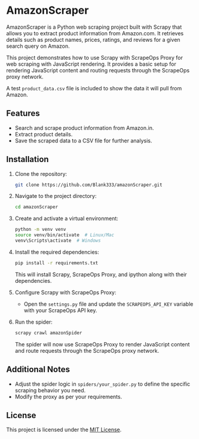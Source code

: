 
# AmazonScraper

AmazonScraper is a Python web scraping project built with Scrapy that allows you to extract product information from Amazon.com. It retrieves details such as product names, prices, ratings, and reviews for a given search query on Amazon.

This project demonstrates how to use Scrapy with ScrapeOps Proxy for web scraping with JavaScript rendering. It provides a basic setup for rendering JavaScript content and routing requests through the ScrapeOps proxy network. 

A test ```product_data.csv``` file is included to show the data it will pull from Amazon.

## Features

- Search and scrape product information from Amazon.in.
- Extract product details.
- Save the scraped data to a CSV file for further analysis.

## Installation

1. Clone the repository:
   ```bash
   git clone https://github.com/Blank333/amazonScraper.git
   ```

2. Navigate to the project directory:
   ```bash
   cd amazonScraper
   ```

3. Create and activate a virtual environment:
   ```bash
   python -m venv venv
   source venv/bin/activate  # Linux/Mac
   venv\Scripts\activate  # Windows
   ```

4. Install the required dependencies:
   ```bash
   pip install -r requirements.txt
   ```

   This will install Scrapy, ScrapeOps Proxy, and ipython along with their dependencies.

5. Configure Scrapy with ScrapeOps Proxy:
   - Open the `settings.py` file and update the `SCRAPEOPS_API_KEY` variable with your ScrapeOps API key.

7. Run the spider:
   ```bash
   scrapy crawl amazonSpider
   ```

   The spider will now use ScrapeOps Proxy to render JavaScript content and route requests through the ScrapeOps proxy network.

## Additional Notes

- Adjust the spider logic in `spiders/your_spider.py` to define the specific scraping behavior you need.
- Modify the proxy as per your requirements.

## License

This project is licensed under the [MIT License](LICENSE).
